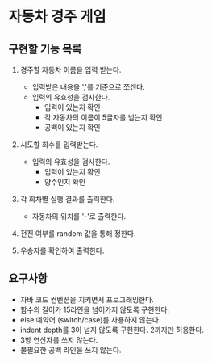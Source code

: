 # 자동차 경주 게임
## 구현할 기능 목록
1. 경주할 자동차 이름을 입력 받는다.
    - 입력받은 내용을 ','를 기준으로 쪼갠다.
    - 입력의 유효성을 검사한다.
        - 입력이 있는지 확인
        - 각 자동차의 이름이 5글자를 넘는지 확인
        - 공백이 있는지 확인
       
2. 시도할 회수를 입력받는다.
    - 입력의 유효성을 검사한다.
        - 입력이 있는지 확인
        - 양수인지 확인
3. 각 회차별 실행 결과를 출력한다.
    -   자동차의 위치를 '-'로 출력한다.
4. 전진 여부를 random 값을 통해 정한다.
5. 우승자를 확인하여 출력한다.

## 요구사항
- 자바 코드 컨벤션을 지키면서  프로그래밍한다.
- 함수의 길이가 15라인을 넘어가지 않도록 구현한다.
- else 예약어 (switch/case)를 사용하지 않는다.
- indent depth를 3이 넘지 않도록 구현한다. 2까지만 허용한다.
- 3항 연산자를 쓰지 않는다.
- 불필요한 공백 라인을 쓰지 않는다.